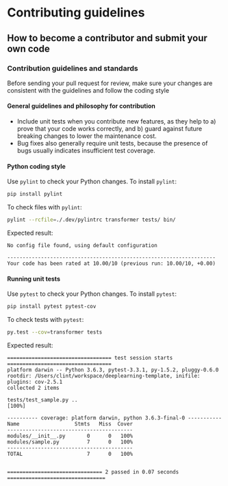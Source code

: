 # Contributing guidelines

## How to become a contributor and submit your own code

### Contribution guidelines and standards

Before sending your pull request for review, make sure your changes are consistent with the guidelines and follow the coding style

#### General guidelines and philosophy for contribution

* Include unit tests when you contribute new features, as they help to a) prove that your code works correctly, and b) guard against future breaking changes to lower the maintenance cost.
* Bug fixes also generally require unit tests, because the presence of bugs usually indicates insufficient test coverage.


#### Python coding style
Use `pylint` to check your Python changes. To install `pylint`:

```bash
pip install pylint
```

To check files with `pylint`:

```bash
pylint --rcfile=./.dev/pylintrc transformer tests/ bin/
```

Expected result:
```
No config file found, using default configuration

--------------------------------------------------------------------
Your code has been rated at 10.00/10 (previous run: 10.00/10, +0.00)
```

#### Running unit tests
Use `pytest` to check your Python changes. To install `pytest`:

```bash
pip install pytest pytest-cov
```

To check tests with `pytest`: 

```bash
py.test --cov=transformer tests
```
Expected result:

```
================================== test session starts ==================================
platform darwin -- Python 3.6.3, pytest-3.3.1, py-1.5.2, pluggy-0.6.0
rootdir: /Users/clint/workspace/deeplearning-template, inifile:
plugins: cov-2.5.1
collected 2 items

tests/test_sample.py ..                                                           [100%]

---------- coverage: platform darwin, python 3.6.3-final-0 -----------
Name                  Stmts   Miss  Cover
-----------------------------------------
modules/__init__.py       0      0   100%
modules/sample.py         7      0   100%
-----------------------------------------
TOTAL                     7      0   100%


=============================== 2 passed in 0.07 seconds ================================
```
